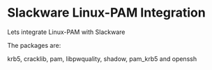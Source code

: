 # Slackware Linux-PAM Integration
Lets integrate Linux-PAM with Slackware

The packages are:

krb5, cracklib, pam, libpwquality,
shadow, pam_krb5 and openssh
